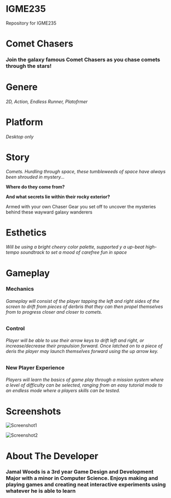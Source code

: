# IGME235
Repository for IGME235

# Comet Chasers

### Join the galaxy famous Comet Chasers as you chase comets through the stars!

# Genere
###### 2D, Action, Endless Runner, Platofrmer

# Platform
###### Desktop only

# Story
*Comets. Hurdling through space, these tumbleweeds of space have always been shrouded in mystery...*

**Where do they come from?**

**And what secrets lie within their rocky exterior?**

Armed with your own Chaser Gear you set off to uncover the mysteries behind these wayward galaxy wanderers

# Esthetics
###### Will be using a bright cheery color palette, supported y a up-beat high-tempo soundtrack to set a mood of carefree fun in space

# Gameplay
### Mechanics
###### Gameplay will consist of the player tapping the left and right sides of the screen to drift from pieces of derbris that they can then propel themselves from to progress closer and closer to comets.

### Control
###### Player will be able to use their arrow keys to drift left and right, or increase/decrease their propulsion forward. Once latched on to a piece of deris the player may launch themselves forward using the up arrow key.

### New Player Experience 
###### Players will learn the basics of game play through a mission system where a level of difficulty can be selected, ranging from an easy tutorial mode to an endless mode where a players skills can be tested.

# Screenshots
![Screenshot1]()

![Screenshot2]( )

# About The Developer
### Jamal Woods is a 3rd year Game Design and Development Major with a minor in Computer Science. Enjoys making and playing games and creating neat interactive experiments using whatever he is able to learn
